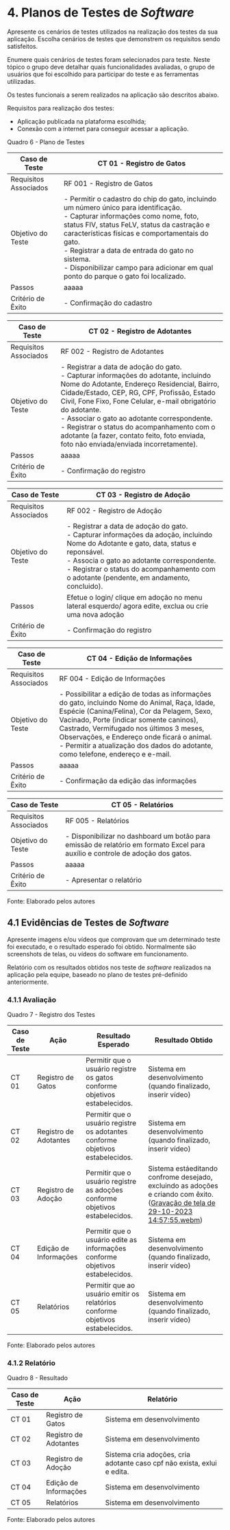 # 4. Planos de Testes de _Software_

Apresente os cenários de testes utilizados na realização dos testes da sua aplicação. Escolha cenários de testes que demonstrem os requisitos sendo satisfeitos.

Enumere quais cenários de testes foram selecionados para teste. Neste tópico o grupo deve detalhar quais funcionalidades avaliadas, o grupo de usuários que foi escolhido para participar do teste e as ferramentas utilizadas.

Os testes funcionais a serem realizados na aplicação são descritos abaixo.

Requisitos para realização dos testes:
- Aplicação publicada na plataforma escolhida;
- Conexão com a internet para conseguir acessar a aplicação.

Quadro 6 - Plano de Testes

| Caso de Teste         | CT 01 - Registro de Gatos |
|-----------------------|-------|
| Requisitos Associados | RF 001 - Registro de Gatos |
| Objetivo do Teste     | - Permitir o cadastro do chip do gato, incluindo um número único para identificação. <br> - Capturar informações como nome, foto, status FIV, status FeLV, status da castração e características físicas e comportamentais do gato. <br> - Registrar a data de entrada do gato no sistema. <br> - Disponibilizar campo para adicionar em qual ponto do parque o gato foi localizado. |
| Passos                | aaaaa |
| Critério de Êxito     | - Confirmação do cadastro |

| Caso de Teste         | CT 02 - Registro de Adotantes |
|-----------------------|-------|
| Requisitos Associados | RF 002 - Registro de Adotantes |
| Objetivo do Teste     | - Registrar a data de adoção do gato. <br> - Capturar informações do adotante, incluindo Nome do Adotante, Endereço Residencial, Bairro, Cidade/Estado, CEP, RG, CPF, Profissão, Estado Civil, Fone Fixo, Fone Celular, e-mail obrigatório do adotante. <br> - Associar o gato ao adotante correspondente. <br> - Registrar o status do acompanhamento com o adotante (a fazer, contato feito, foto enviada, foto não enviada/enviada incorretamente). |
| Passos                | aaaaa |
| Critério de Êxito     | - Confirmação do registro 

| Caso de Teste         | CT 03 - Registro de Adoção |
|-----------------------|-------|
| Requisitos Associados | RF 002 - Registro de Adoção |
| Objetivo do Teste     | - Registrar a data de adoção do gato. <br> - Capturar informações da adoção, incluindo Nome do Adotante e gato, data, status e reponsável. <br> - Associa o gato ao adotante correspondente. <br> - Registrar o status do acompanhamento com o adotante (pendente, em andamento, concluido). |
| Passos                |Efetue o login/ clique em adoção no menu lateral esquerdo/ agora edite, exclua ou crie uma nova adoção |
| Critério de Êxito     | - Confirmação do registro |

| Caso de Teste         | CT 04 - Edição de Informações |
|-----------------------|-------|
| Requisitos Associados | RF 004 - Edição de Informações |
| Objetivo do Teste     | - Possibilitar a edição de todas as informações do gato, incluindo Nome do Animal, Raça, Idade, Espécie (Canina/Felina), Cor da Pelagem, Sexo, Vacinado, Porte (indicar somente caninos), Castrado, Vermifugado nos últimos 3 meses, Observações, e Endereço onde ficará o animal. <br> - Permitir a atualização dos dados do adotante, como telefone, endereço e e-mail. |
| Passos                | aaaaa |
| Critério de Êxito     | - Confirmação da edição das informações |

| Caso de Teste         | CT 05 - Relatórios |
|-----------------------|-------|
| Requisitos Associados | RF 005 - Relatórios |
| Objetivo do Teste     | - Disponibilizar no dashboard um botão para emissão de relatório em formato Excel para auxílio e controle de adoção dos gatos. |
| Passos                | aaaaa |
| Critério de Êxito     | - Apresentar o relatório |

Fonte: Elaborado pelos autores

 
## 4.1 Evidências de Testes de _Software_

Apresente imagens e/ou vídeos que comprovam que um determinado teste foi executado, e o resultado esperado foi obtido. Normalmente são screenshots de telas, ou vídeos do software em funcionamento.

Relatório com os resultados obtidos nos teste de _software_ realizados na aplicação pela equipe, baseado no plano de testes pré-definido anteriormente.

### 4.1.1 Avaliação

Quadro 7 - Registro dos Testes

| Caso de Teste | Ação                  | Resultado Esperado | Resultado Obtido |
|---------------|-----------------------|--------------------|------------------|
| CT 01         | Registro de Gatos     | Permitir que o usuário registre os gatos conforme objetivos estabelecidos. | Sistema em desenvolvimento (quando finalizado, inserir vídeo) |
| CT 02         | Registro de Adotantes    | Permitir que o usuário registre os adotantes conforme objetivos estabelecidos. | Sistema em desenvolvimento (quando finalizado, inserir vídeo) |
| CT 03         | Registro de Adoção    | Permitir que o usuário registre as adoções conforme objetivos estabelecidos. | Sistema estáeditando confrome desejado, excluindo as adoções e criando com êxito. ([Gravação de tela de 29-10-2023 14:57:55.webm](https://github.com/ICEI-PUC-Minas-PMV-ADS/CatConnect/assets/75712250/04f01423-1ffc-4273-9c2c-ef7da3e75e73)) |
| CT 04         | Edição de Informações | Permitir que o usuário edite as informações conforme objetivos estabelecidos. | Sistema em desenvolvimento (quando finalizado, inserir vídeo) |
| CT 05         | Relatórios            | Permitir que ao usuário emitir os relatórios conforme objetivos estabelecidos. | Sistema em desenvolvimento (quando finalizado, inserir vídeo) |

Fonte: Elaborado pelos autores


### 4.1.2 Relatório

Quadro 8 - Resultado

| Caso de Teste | Ação                  | Relatório                  |
|---------------|-----------------------|----------------------------|
| CT 01         | Registro de Gatos     | Sistema em desenvolvimento |
| CT 02         | Registro de Adotantes   | Sistema em desenvolvimento |
| CT 03         | Registro de Adoção | Sistema cria adoções, cria adotante caso cpf não exista, exlui e edita. |
| CT 04         | Edição de Informações | Sistema em desenvolvimento |
| CT 05         | Relatórios            | Sistema em desenvolvimento |

Fonte: Elaborado pelos autores
